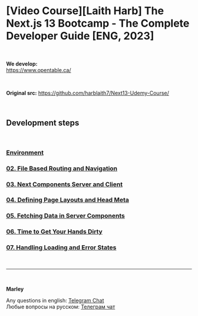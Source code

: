 # [Video Course][Laith Harb] The Next.js 13 Bootcamp - The Complete Developer Guide [ENG, 2023]

<br/>

**We develop:**  
https://www.opentable.ca/

<br/>

**Original src:**
https://github.com/harblaith7/Next13-Udemy-Course/

<br/>

## Development steps

<br/>

### [Environment](./docs/Environment.md)

### [02. File Based Routing and Navigation](./docs/Chapter02.md)

### [03. Next Components Server and Client](./docs/Chapter03.md)

### [04. Defining Page Layouts and Head Meta](./docs/Chapter04.md)

### [05. Fetching Data in Server Components](./docs/Chapter05.md)

### [06. Time to Get Your Hands Dirty](./docs/Chapter06.md)

### [07. Handling Loading and Error States](./docs/Chapter07.md)

<br/>

---

<br/>

**Marley**

Any questions in english: <a href="https://jsdev.org/chat/">Telegram Chat</a>  
Любые вопросы на русском: <a href="https://jsdev.ru/chat/">Телеграм чат</a>
